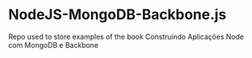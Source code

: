 # NodeJS-MongoDB-Backbone.js
Repo used to store examples of the book Construindo Aplicações Node com MongoDB e Backbone
